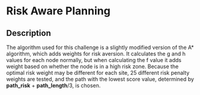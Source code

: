 # Risk Aware Planning

## Description
The algorithm used for this challenge is a slightly modified version of the A* algorithm, which adds weights for risk aversion.  It calculates the g and h values for each node normally, but when calculating the f value it adds weight based on whether the node is in a high risk zone. Because the optimal risk weight may be different for each site, 25 different risk penalty weights are tested, and the path with the lowest score value, determined by **path_risk** + **path_length**/3, is chosen.